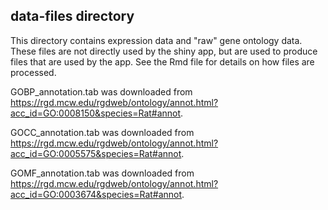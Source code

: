 ## data-files directory

This directory contains expression data and "raw" gene ontology data. These files are not directly used by the shiny app, but are used to produce files that are used by the app. See the Rmd file for details on how files are processed.

GOBP_annotation.tab was downloaded from https://rgd.mcw.edu/rgdweb/ontology/annot.html?acc_id=GO:0008150&species=Rat#annot.

GOCC_annotation.tab was downloaded from https://rgd.mcw.edu/rgdweb/ontology/annot.html?acc_id=GO:0005575&species=Rat#annot.

GOMF_annotation.tab was downloaded from https://rgd.mcw.edu/rgdweb/ontology/annot.html?acc_id=GO:0003674&species=Rat#annot.
